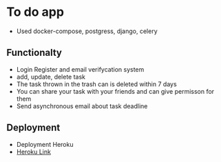 # To do app

- Used docker-compose, postgress, django, celery

## Functionalty

- Login Register and email verifycation system
- add, update, delete task
- The task thrown in the trash can is deleted within 7 days
- You can share your task with your friends and can give permisson for them
- Send asynchronous email about task deadline 


## Deployment 

- Deployment Heroku 
- [Heroku Link](https://etaskmanager.herokuapp.com/)